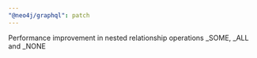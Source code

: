 ```yaml
---
"@neo4j/graphql": patch
---
```


Performance improvement in nested relationship operations \_SOME, \_ALL and \_NONE
